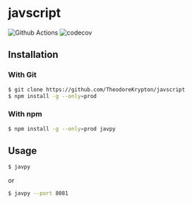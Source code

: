 # javscript

![Github Actions](https://github.com/TheodoreKrypton/javscript/workflows/test/badge.svg)
![codecov](https://codecov.io/gh/TheodoreKrypton/javscript/branch/master/graph/badge.svg)

## Installation

### With Git
```bash
$ git clone https://github.com/TheodoreKrypton/javscript
$ npm install -g --only=prod
```

### With npm
```bash
$ npm install -g --only=prod javpy
```

## Usage
```bash
$ javpy
```
or
```bash
$ javpy --port 8081
```

